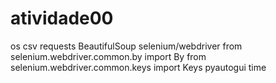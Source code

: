# atividade00

os
csv
requests
BeautifulSoup
selenium/webdriver
from selenium.webdriver.common.by import By
from selenium.webdriver.common.keys import Keys
pyautogui
time
